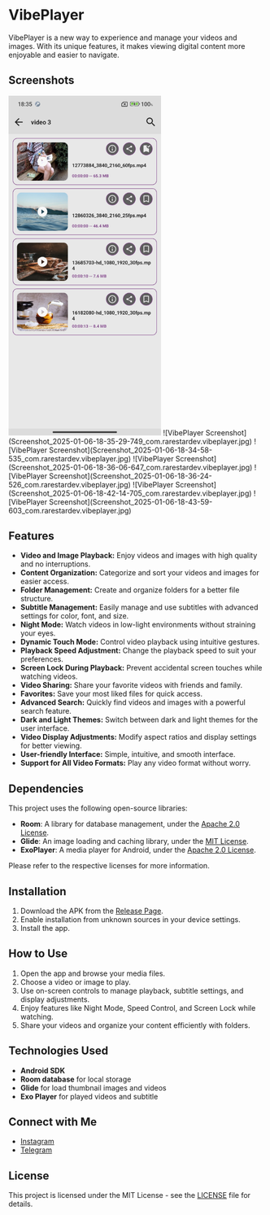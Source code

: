 # VibePlayer

VibePlayer is a new way to experience and manage your videos and images. With its unique features, it makes viewing digital content more enjoyable and easier to navigate.

## Screenshots

<img src="Screenshot_2025-01-06-18-35-29-749_com.rarestardev.vibeplayer.jpg" width="300" />
![VibePlayer Screenshot](Screenshot_2025-01-06-18-35-29-749_com.rarestardev.vibeplayer.jpg)
![VibePlayer Screenshot](Screenshot_2025-01-06-18-34-58-535_com.rarestardev.vibeplayer.jpg)
![VibePlayer Screenshot](Screenshot_2025-01-06-18-36-06-647_com.rarestardev.vibeplayer.jpg)
![VibePlayer Screenshot](Screenshot_2025-01-06-18-36-24-526_com.rarestardev.vibeplayer.jpg)
![VibePlayer Screenshot](Screenshot_2025-01-06-18-42-14-705_com.rarestardev.vibeplayer.jpg)
![VibePlayer Screenshot](Screenshot_2025-01-06-18-43-59-603_com.rarestardev.vibeplayer.jpg)

## Features

- **Video and Image Playback:** Enjoy videos and images with high quality and no interruptions.
- **Content Organization:** Categorize and sort your videos and images for easier access.
- **Folder Management:** Create and organize folders for a better file structure.
- **Subtitle Management:** Easily manage and use subtitles with advanced settings for color, font, and size.
- **Night Mode:** Watch videos in low-light environments without straining your eyes.
- **Dynamic Touch Mode:** Control video playback using intuitive gestures.
- **Playback Speed Adjustment:** Change the playback speed to suit your preferences.
- **Screen Lock During Playback:** Prevent accidental screen touches while watching videos.
- **Video Sharing:** Share your favorite videos with friends and family.
- **Favorites:** Save your most liked files for quick access.
- **Advanced Search:** Quickly find videos and images with a powerful search feature.
- **Dark and Light Themes:** Switch between dark and light themes for the user interface.
- **Video Display Adjustments:** Modify aspect ratios and display settings for better viewing.
- **User-friendly Interface:** Simple, intuitive, and smooth interface.
- **Support for All Video Formats:** Play any video format without worry.

 ## Dependencies

This project uses the following open-source libraries:

- **Room**: A library for database management, under the [Apache 2.0 License](https://opensource.org/licenses/Apache-2.0).
- **Glide**: An image loading and caching library, under the [MIT License](https://opensource.org/licenses/MIT).
- **ExoPlayer**: A media player for Android, under the [Apache 2.0 License](https://opensource.org/licenses/Apache-2.0).

Please refer to the respective licenses for more information.


## Installation

1. Download the APK from the [Release Page](https://github.com/Rarestardev/VibePlayer/releases/download/release-1.0.0/Vibe.Player.apk).
2. Enable installation from unknown sources in your device settings.
3. Install the app.

## How to Use

1. Open the app and browse your media files.
2. Choose a video or image to play.
3. Use on-screen controls to manage playback, subtitle settings, and display adjustments.
4. Enjoy features like Night Mode, Speed Control, and Screen Lock while watching.
5. Share your videos and organize your content efficiently with folders.

## Technologies Used

- **Android SDK**
- **Room database** for local storage
- **Glide** for load thumbnail images and videos
- **Exo Player** for played videos and subtitle

 ## Connect with Me

- [Instagram](https://www.instagram.com/rarestar.dev)
- [Telegram](https://t.me/Rarestar_dev)


## License

This project is licensed under the MIT License - see the [LICENSE](LICENSE) file for details.

